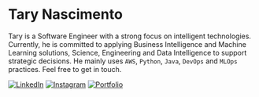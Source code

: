 # Tary Nascimento

Tary is a Software Engineer with a strong focus on intelligent technologies. Currently, he is committed to applying Business Intelligence and Machine Learning solutions, Science, Engineering and Data Intelligence to support strategic decisions. He mainly uses ``AWS``, ``Python``, ``Java``, ``DevOps`` and ``MLOps`` practices. Feel free to get in touch.

[![LinkedIn](https://img.shields.io/badge/LinkedIn-0077B5?style=for-the-badge&logo=linkedin&logoColor=white)](https://www.linkedin.com/in/tary-nascimento/) 
[![Instagram](https://img.shields.io/badge/Instagram-E4405F?style=for-the-badge&logo=instagram&logoColor=white)](https://www.instagram.com/taryjunioor) 
[![Portfolio](https://img.shields.io/badge/Portfolio-0078D7?style=for-the-badge&logo=azure-devops&logoColor=white)](https://tn-junior.github.io/)
